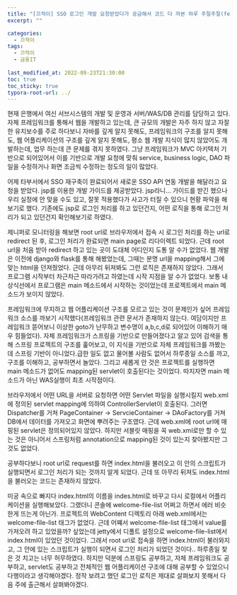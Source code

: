 ```yaml
---
title: "[끄적이] SSO 로그인 개발 요청받았다가 궁금해서 코드 다 까본 하루 주절주절(feat.welcome-file-list)"
excerpt: ""

categories:
  - 끄적이
tags:
  - 끄적이
  - 금융IT
 
last_modified_at: 2022-09-23T21:30:00
toc: true
toc_sticky: true
typora-root-url: ../
---
```


현재 은행에서 여신 서브시스템의 개발 및 운영과 서버/WAS/DB 관리를 담당하고 있다. 자체 프레임워크를 통해서 웹을 개발하고 있는데, 큰 규모의 개발은 자주 하지 않고 자잘한 유지보수를 주로 하다보니 자바를 깊게 알지 못해도, 프레임워크의 구조를 알지 못해도, 웹 어플리케이션의 구조를 깊게 알지 못해도, 평소 웹 개발 지식이 많지 않았어도 개발하는데, 업무 하는데 큰 문제를 겪지 못하였다. 그냥 프레임워크가 MVC 아키텍처 기반으로 되어있어서 이를 기반으로 개발 요청에 맞춰 service, business logic, DAO 파일을 수정하거나 화면 조금씩 수정하는 정도의 일이 많았다.

어제 타부서에서 SSO 재구축이 완료되어서 새로운 SSO API 연동 개발을 해달라고 요청을 받았다. jsp를 이용한 개발 가이드를 제공받았다. jsp라니... 가이드를 받긴 했으나 우리 실정에 안 맞을 수도 있고, 잘못 적용했다가 사고가 터질 수 있으니 현황 파악을 해보기로 했다. 기존에도 jsp로 로그인 처리를 하고 있던건지, 어떤 로직을 통해 로그인 처리가 되고 있던건지 확인해보기로 하였다. 

제니퍼로 모니터링을 해보면 root url로 브라우저에서 접속 시 로그인 처리를 하는 url로 redirect 된 후, 로그인 처리가 완료되면 main page로 리다이렉트 되었다. 근데 root url을 처음 받아 redirect 하고 있는 곳이 도대체 어디인지 도통 알 수가 없었다. 웹 개발은 이전에 django와 flask를 통해 해봤었는데, 그때는 분명 url을 mapping해서 그에 맞는 html을 던져줬었다. 근데 아무리 뒤져봐도 그런 로직은 존재하지 않았다. 그래서 프로그램 시작부터 차근차근 따라가려고 하였는데 시작 지점을 알 수가 없었다. 보통 내 상식선에서 프로그램은 main 메소드에서 시작하는 것이었는데 프로젝트에서 main 메소드가 보이지 않았다.

프레임워크에 무지하고 웹 어플리케이션 구조를 모르고 있는 것이 문제인가 싶어 프레임워크 소스를 까보기 시작했다(프레임워크 관련 문서가 존재하지 않는다. 여담이지만 프레임워크 뜯어보니 이상한 goto가 난무하고 변수명이 a,b,c,d로 되어있어 이해하기 매우 힘들었다). 자체 프레임워크가 스프링을 기반으로 만들어졌다고 알고 있어 검색을 통해 스프링 프로젝트의 구조를 훑어보고, 이 지식을 기반으로 자체 프레임워크를 까봤는데 스프링 기반이 아니었다.급한 일도 없고 물어볼 사람도 없어서 하루종일 소스를 까고, 구조를 이해하고, 공부하면서 놀았다. 그리고 새롭게 안 것은 프로젝트를 실행하면 main 메소드가 없어도 mapping된 servlet이 호출된다는 것이었다. 따지자면 main 메소드가 아닌 WAS실행이 최초 시작점이다.

브라우저에서 어떤 URL을 서버로 요청하면 어떤 Servlet 파일을 실행시킬지 web.xml에 정의된 servlet mapping에 의하여 ControllerServlet이 호출된다. 그러면 Dispatcher를 거쳐 PageContainer -> ServcieContainer -> DAoFactory를 거쳐 DB에서 데이터를 가져오고 화면에 뿌려주는 구조였다. 근데 web.xml에 root url에 매핑된 servlet은 정의되어있지 않았다. 하지만 서블릿 매핑을 꼭 web.xml로만 할 수 있는 것은 아니어서 스프링처럼 annotation으로 mapping된 것이 있는지 찾아봤지만 그것도 없었다.

공부하다보니 root url로 request를 하면 index.html을 불러오고 이 안의 스크립트가 실행되면서 로그인 처리가 되는 것까지 알게 되었다. 근데 또 아무리 뒤져도 index.html을 불러오는 코드는 존재하지 않았다.

미궁 속으로 빠지다 index.html의 이름을 indes.html로 바꾸고 다시 로컬에서 어플리케이션을 실행해보았다. 그랬더니 콘솔에 welcome-file-list 어쩌고 하면서 에러 비슷한게 뜨는게 아닌가. 프로젝트의 WebContent 디렉토리 아래 web.xml에서는 welcome-file-list 태그가 없었다. 근데 어쨰서 welcome-file-list 태그에서 value를 가져오려 하고 있었을까? 싶었는데 jetty에서 디폴트 설정으로 welcome-file-list에서 index.html이 있었던 것이었다. 그래서 root url로 접속을 하면 index.html이 불러와지고, 그 안에 있는 스크립트가 실행이 되면서 로그인 처리가 되었던 것이다.. 하루종일 찾은 것 치고는 너무 허무하였다. 하지만 덕분에 스프링도 공부하고, 자체 프레임워크도 공부하고, servlet도 공부하고 전체적인 웹 어플리케이션 구조에 대해 공부할 수 있었으니 다행이라고 생각해야겠다. 정작 보려고 했던 로그인 로직은 제대로 살펴보지 못해서 다음 주에 출근해서 살펴봐야겠다.






